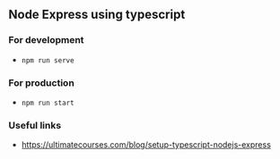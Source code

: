 ## Node Express using typescript

### For development
- `npm run serve`
### For production
- `npm run start`

### Useful links
- https://ultimatecourses.com/blog/setup-typescript-nodejs-express